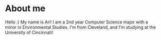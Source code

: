 # About me
Hello :) 
My name is Ari!
I am a 2nd year Computer Science major
with a minor in Environmental Studies.
I'm from Cleveland, and I'm studying at the 
University of Cincinnati! 
